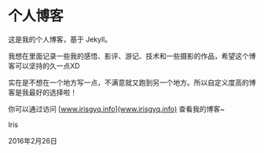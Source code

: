 # 个人博客

这是我的个人博客，基于 Jekyll。

我想在里面记录一些我的感悟、影评、游记、技术和一些摄影的作品，希望这个博客可以坚持的久一点XD

实在是不想在一个地方写一点，不满意就又跑到另一个地方。所以自定义度高的博客是我最好的选择啦！

你可以通过访问 [www.irisgyq.info](www.irisgyq.info) 查看我的博客~


Iris

2016年2月26日

